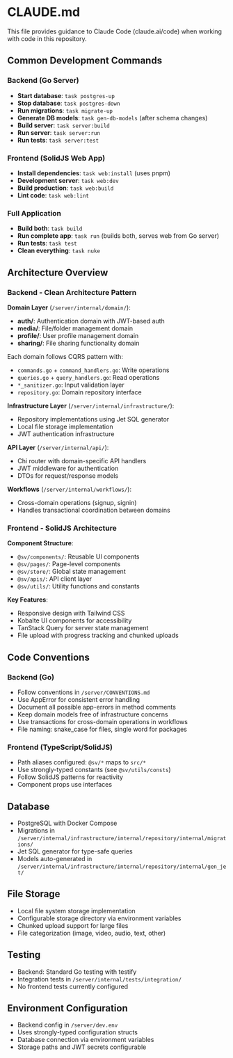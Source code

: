 # CLAUDE.md

This file provides guidance to Claude Code (claude.ai/code) when working with code in this repository.

## Common Development Commands

### Backend (Go Server)
- **Start database**: `task postgres-up`
- **Stop database**: `task postgres-down`
- **Run migrations**: `task migrate-up`
- **Generate DB models**: `task gen-db-models` (after schema changes)
- **Build server**: `task server:build`
- **Run server**: `task server:run`
- **Run tests**: `task server:test`

### Frontend (SolidJS Web App)
- **Install dependencies**: `task web:install` (uses pnpm)
- **Development server**: `task web:dev`
- **Build production**: `task web:build`
- **Lint code**: `task web:lint`

### Full Application
- **Build both**: `task build`
- **Run complete app**: `task run` (builds both, serves web from Go server)
- **Run tests**: `task test`
- **Clean everything**: `task nuke`

## Architecture Overview

### Backend - Clean Architecture Pattern

**Domain Layer** (`/server/internal/domain/`):
- **auth/**: Authentication domain with JWT-based auth
- **media/**: File/folder management domain
- **profile/**: User profile management domain
- **sharing/**: File sharing functionality domain

Each domain follows CQRS pattern with:
- `commands.go` + `command_handlers.go`: Write operations
- `queries.go` + `query_handlers.go`: Read operations
- `*_sanitizer.go`: Input validation layer
- `repository.go`: Domain repository interface

**Infrastructure Layer** (`/server/internal/infrastructure/`):
- Repository implementations using Jet SQL generator
- Local file storage implementation
- JWT authentication infrastructure

**API Layer** (`/server/internal/api/`):
- Chi router with domain-specific API handlers
- JWT middleware for authentication
- DTOs for request/response models

**Workflows** (`/server/internal/workflows/`):
- Cross-domain operations (signup, signin)
- Handles transactional coordination between domains

### Frontend - SolidJS Architecture

**Component Structure**:
- `@sv/components/`: Reusable UI components
- `@sv/pages/`: Page-level components
- `@sv/store/`: Global state management
- `@sv/apis/`: API client layer
- `@sv/utils/`: Utility functions and constants

**Key Features**:
- Responsive design with Tailwind CSS
- Kobalte UI components for accessibility
- TanStack Query for server state management
- File upload with progress tracking and chunked uploads

## Code Conventions

### Backend (Go)
- Follow conventions in `/server/CONVENTIONS.md`
- Use AppError for consistent error handling
- Document all possible app-errors in method comments
- Keep domain models free of infrastructure concerns
- Use transactions for cross-domain operations in workflows
- File naming: snake_case for files, single word for packages

### Frontend (TypeScript/SolidJS)
- Path aliases configured: `@sv/*` maps to `src/*`
- Use strongly-typed constants (see `@sv/utils/consts`)
- Follow SolidJS patterns for reactivity
- Component props use interfaces

## Database

- PostgreSQL with Docker Compose
- Migrations in `/server/internal/infrastructure/internal/repository/internal/migrations/`
- Jet SQL generator for type-safe queries
- Models auto-generated in `/server/internal/infrastructure/internal/repository/internal/gen_jet/`

## File Storage

- Local file system storage implementation
- Configurable storage directory via environment variables
- Chunked upload support for large files
- File categorization (image, video, audio, text, other)

## Testing

- Backend: Standard Go testing with testify
- Integration tests in `/server/internal/tests/integration/`
- No frontend tests currently configured

## Environment Configuration

- Backend config in `/server/dev.env`
- Uses strongly-typed configuration structs
- Database connection via environment variables
- Storage paths and JWT secrets configurable